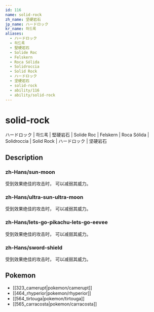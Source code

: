 ```yaml
---
id: 116
name: solid-rock
zh_name: 坚硬岩石
jp_name: ハードロック
kr_name: 하드록
aliases:
  - ハードロック
  - 하드록
  - 堅硬岩石
  - Solide Roc
  - Felskern
  - Roca Sólida
  - Solidroccia
  - Solid Rock
  - ハードロック
  - 坚硬岩石
  - solid-rock
  - ability/116
  - ability/solid-rock
---
```

# solid-rock

ハードロック | 하드록 | 堅硬岩石 | Solide Roc | Felskern | Roca Sólida | Solidroccia | Solid Rock | ハードロック | 坚硬岩石

## Description

### zh-Hans/sun-moon

受到效果绝佳的攻击时，
可以减弱其威力。

### zh-Hans/ultra-sun-ultra-moon

受到效果绝佳的攻击时，
可以减弱其威力。

### zh-Hans/lets-go-pikachu-lets-go-eevee

受到效果绝佳的攻击时，
可以减弱其威力。

### zh-Hans/sword-shield

受到效果绝佳的攻击时，
可以减弱其威力。

## Pokemon

- [[323_camerupt|pokemon/camerupt]]
- [[464_rhyperior|pokemon/rhyperior]]
- [[564_tirtouga|pokemon/tirtouga]]
- [[565_carracosta|pokemon/carracosta]]


